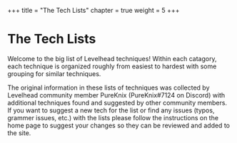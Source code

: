 +++
title = "The Tech Lists"
chapter = true
weight = 5
+++

# The Tech Lists

Welcome to the big list of Levelhead techniques! Within each catagory, each technique is organized roughly from easiest to hardest with some grouping for similar techniques.

The original information in these lists of techniques was collected by Levelhead community member PureKnix (PureKnix#7124 on Discord) with additional techniques found and suggested by other community members. If you want to suggest a new tech for the list or find any issues (typos, grammer issues, etc.) with the lists please follow the instructions on the home page to suggest your changes so they can be reviewed and added to the site.